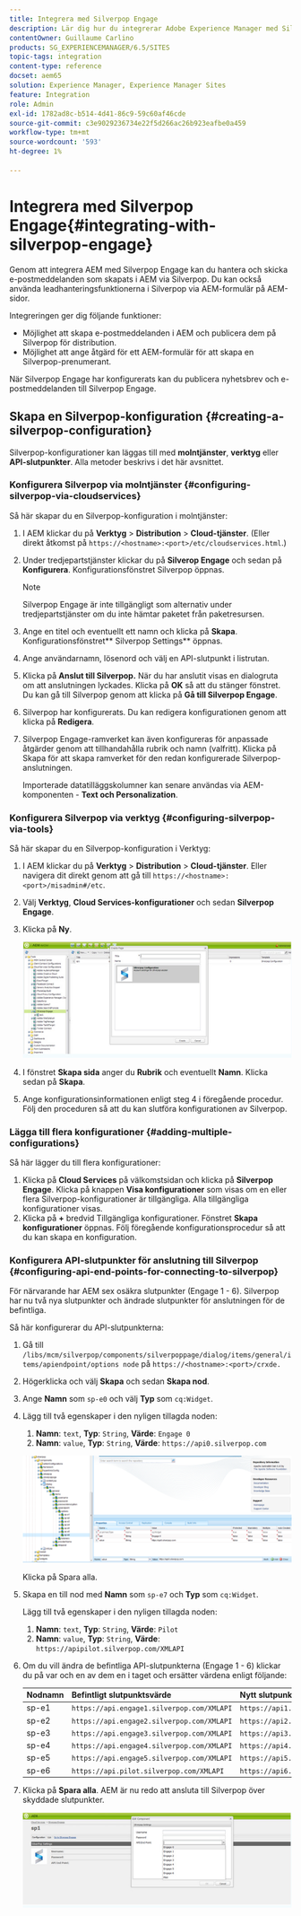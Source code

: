 ```yaml
---
title: Integrera med Silverpop Engage
description: Lär dig hur du integrerar Adobe Experience Manager med Silverpop Engage.
contentOwner: Guillaume Carlino
products: SG_EXPERIENCEMANAGER/6.5/SITES
topic-tags: integration
content-type: reference
docset: aem65
solution: Experience Manager, Experience Manager Sites
feature: Integration
role: Admin
exl-id: 1782ad8c-b514-4d41-86c9-59c60af46cde
source-git-commit: c3e9029236734e22f5d266ac26b923eafbe0a459
workflow-type: tm+mt
source-wordcount: '593'
ht-degree: 1%

---
```


# Integrera med Silverpop Engage{#integrating-with-silverpop-engage}

<!-- THIS ENTIRE TOPIC APPEARS OBSOLETE BECAUSE SILVERPOP NO LONGER EXISTS AND THERE ARE NO REDIRECTS FOR THE DOWNLOAD URL BELOW THAT IS 404.
>[!NOTE]
>
>Silverpop integration is **not** available out of the box. Download the Silverpop integration package `https://www.adobeaemcloud.com/content/marketplace/marketplaceProxy.html?packagePath=/content/companies/public/adobe/packages/aem620/product/cq-mcm-integrations-silverpop-content` from Package Share and install it on your instance. After you have installed the package, you can configure it as described in this document. -->

Genom att integrera AEM med Silverpop Engage kan du hantera och skicka e-postmeddelanden som skapats i AEM via Silverpop. Du kan också använda leadhanteringsfunktionerna i Silverpop via AEM-formulär på AEM-sidor.

Integreringen ger dig följande funktioner:

* Möjlighet att skapa e-postmeddelanden i AEM och publicera dem på Silverpop för distribution.
* Möjlighet att ange åtgärd för ett AEM-formulär för att skapa en Silverpop-prenumerant.

När Silverpop Engage har konfigurerats kan du publicera nyhetsbrev och e-postmeddelanden till Silverpop Engage.

## Skapa en Silverpop-konfiguration {#creating-a-silverpop-configuration}

Silverpop-konfigurationer kan läggas till med **molntjänster**, **verktyg** eller **API-slutpunkter**. Alla metoder beskrivs i det här avsnittet.

### Konfigurera Silverpop via molntjänster {#configuring-silverpop-via-cloudservices}

Så här skapar du en Silverpop-konfiguration i molntjänster:

1. I AEM klickar du på **Verktyg** > **Distribution** > **Cloud-tjänster**. (Eller direkt åtkomst på `https://<hostname>:<port>/etc/cloudservices.html`.)
1. Under tredjepartstjänster klickar du på **Silverop Engage** och sedan på **Konfigurera**. Konfigurationsfönstret Silverpop öppnas.

   >[!NOTE]
   >
   >Silverpop Engage är inte tillgängligt som alternativ under tredjepartstjänster om du inte hämtar paketet från paketresursen.

1. Ange en titel och eventuellt ett namn och klicka på **Skapa**. Konfigurationsfönstret** Silverpop Settings** öppnas.
1. Ange användarnamn, lösenord och välj en API-slutpunkt i listrutan.
1. Klicka på **Anslut till Silverpop.** När du har anslutit visas en dialogruta om att anslutningen lyckades. Klicka på **OK** så att du stänger fönstret. Du kan gå till Silverpop genom att klicka på **Gå till Silverpop Engage**.
1. Silverpop har konfigurerats. Du kan redigera konfigurationen genom att klicka på **Redigera**.
1. Silverpop Engage-ramverket kan även konfigureras för anpassade åtgärder genom att tillhandahålla rubrik och namn (valfritt). Klicka på Skapa för att skapa ramverket för den redan konfigurerade Silverpop-anslutningen.

   Importerade datatilläggskolumner kan senare användas via AEM-komponenten - **Text och Personalization**.

### Konfigurera Silverpop via verktyg {#configuring-silverpop-via-tools}

Så här skapar du en Silverpop-konfiguration i Verktyg:

1. I AEM klickar du på **Verktyg** > **Distribution** > **Cloud-tjänster**. Eller navigera dit direkt genom att gå till `https://<hostname>:<port>/misadmin#/etc`.
1. Välj **Verktyg**, **Cloud Services-konfigurationer** och sedan **Silverpop Engage**.
1. Klicka på **Ny**.

   ![chlimage_1-6](assets/chlimage_1-6.jpeg)

1. I fönstret **Skapa sida** anger du **Rubrik** och eventuellt **Namn**. Klicka sedan på **Skapa**.
1. Ange konfigurationsinformationen enligt steg 4 i föregående procedur. Följ den proceduren så att du kan slutföra konfigurationen av Silverpop.

### Lägga till flera konfigurationer {#adding-multiple-configurations}

Så här lägger du till flera konfigurationer:

1. Klicka på **Cloud Services** på välkomstsidan och klicka på **Silverpop Engage**. Klicka på knappen **Visa konfigurationer** som visas om en eller flera Silverpop-konfigurationer är tillgängliga. Alla tillgängliga konfigurationer visas.
1. Klicka på **+** bredvid Tillgängliga konfigurationer. Fönstret **Skapa konfigurationer** öppnas. Följ föregående konfigurationsprocedur så att du kan skapa en konfiguration.

### Konfigurera API-slutpunkter för anslutning till Silverpop {#configuring-api-end-points-for-connecting-to-silverpop}

För närvarande har AEM sex osäkra slutpunkter (Engage 1 - 6). Silverpop har nu två nya slutpunkter och ändrade slutpunkter för anslutningen för de befintliga.

Så här konfigurerar du API-slutpunkterna:

1. Gå till `/libs/mcm/silverpop/components/silverpoppage/dialog/items/general/items/apiendpoint/options node` på `https://<hostname>:<port>/crxde.`
1. Högerklicka och välj **Skapa** och sedan **Skapa nod**.
1. Ange **Namn** som `sp-e0` och välj **Typ** som `cq:Widget`.
1. Lägg till två egenskaper i den nyligen tillagda noden:

   1. **Namn**: `text`, **Typ**: `String`, **Värde**: `Engage 0`
   1. **Namn**: `value`, **Typ**: `String`, **Värde**: `https://api0.silverpop.com`

   ![chlimage_1-42](assets/chlimage_1-42.png)

   Klicka på Spara alla.

1. Skapa en till nod med **Namn** som `sp-e7` och **Typ** som `cq:Widget`.

   Lägg till två egenskaper i den nyligen tillagda noden:

   1. **Namn**: `text`, **Typ**: `String`, **Värde**: `Pilot`
   1. **Namn**: `value`, **Typ**: `String`, **Värde**: `https://apipilot.silverpop.com/XMLAPI`

1. Om du vill ändra de befintliga API-slutpunkterna (Engage 1 - 6) klickar du på var och en av dem en i taget och ersätter värdena enligt följande:

   | **Nodnamn** | **Befintligt slutpunktsvärde** | **Nytt slutpunktsvärde** |
   |---|---|---|
   | sp-e1 | `https://api.engage1.silverpop.com/XMLAPI` | `https://api1.silverpop.com` |
   | sp-e2 | `https://api.engage2.silverpop.com/XMLAPI` | `https://api2.silverpop.com` |
   | sp-e3 | `https://api.engage3.silverpop.com/XMLAPI` | `https://api3.silverpop.com` |
   | sp-e4 | `https://api.engage4.silverpop.com/XMLAPI` | `https://api4.silverpop.com` |
   | sp-e5 | `https://api.engage5.silverpop.com/XMLAPI` | `https://api5.silverpop.com` |
   | sp-e6 | `https://api.pilot.silverpop.com/XMLAPI` | `https://api6.silverpop.com` |

1. Klicka på **Spara alla**. AEM är nu redo att ansluta till Silverpop över skyddade slutpunkter.

   ![chlimage_1-7](assets/chlimage_1-7.jpeg)
